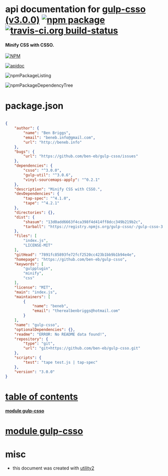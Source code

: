 # api documentation for  [gulp-csso (v3.0.0)](https://github.com/ben-eb/gulp-csso)  [![npm package](https://img.shields.io/npm/v/npmdoc-gulp-csso.svg?style=flat-square)](https://www.npmjs.org/package/npmdoc-gulp-csso) [![travis-ci.org build-status](https://api.travis-ci.org/npmdoc/node-npmdoc-gulp-csso.svg)](https://travis-ci.org/npmdoc/node-npmdoc-gulp-csso)
#### Minify CSS with CSSO.

[![NPM](https://nodei.co/npm/gulp-csso.png?downloads=true)](https://www.npmjs.com/package/gulp-csso)

[![apidoc](https://npmdoc.github.io/node-npmdoc-gulp-csso/build/screenCapture.buildNpmdoc.browser.%252Fhome%252Ftravis%252Fbuild%252Fnpmdoc%252Fnode-npmdoc-gulp-csso%252Ftmp%252Fbuild%252Fapidoc.html.png)](https://npmdoc.github.io/node-npmdoc-gulp-csso/build/apidoc.html)

![npmPackageListing](https://npmdoc.github.io/node-npmdoc-gulp-csso/build/screenCapture.npmPackageListing.svg)

![npmPackageDependencyTree](https://npmdoc.github.io/node-npmdoc-gulp-csso/build/screenCapture.npmPackageDependencyTree.svg)



# package.json

```json

{
    "author": {
        "name": "Ben Briggs",
        "email": "beneb.info@gmail.com",
        "url": "http://beneb.info"
    },
    "bugs": {
        "url": "https://github.com/ben-eb/gulp-csso/issues"
    },
    "dependencies": {
        "csso": "^3.0.0",
        "gulp-util": "^3.0.6",
        "vinyl-sourcemaps-apply": "^0.2.1"
    },
    "description": "Minify CSS with CSSO.",
    "devDependencies": {
        "tap-spec": "^4.1.0",
        "tape": "^4.2.1"
    },
    "directories": {},
    "dist": {
        "shasum": "13d0add6663f4ca398f4d414ff8dcc349b219b2c",
        "tarball": "https://registry.npmjs.org/gulp-csso/-/gulp-csso-3.0.0.tgz"
    },
    "files": [
        "index.js",
        "LICENSE-MIT"
    ],
    "gitHead": "7891fc85893fe72fcf2520cc423b1bb9b1b94e4e",
    "homepage": "https://github.com/ben-eb/gulp-csso",
    "keywords": [
        "gulpplugin",
        "minify",
        "css"
    ],
    "license": "MIT",
    "main": "index.js",
    "maintainers": [
        {
            "name": "beneb",
            "email": "therealbenbriggs@hotmail.com"
        }
    ],
    "name": "gulp-csso",
    "optionalDependencies": {},
    "readme": "ERROR: No README data found!",
    "repository": {
        "type": "git",
        "url": "git+https://github.com/ben-eb/gulp-csso.git"
    },
    "scripts": {
        "test": "tape test.js | tap-spec"
    },
    "version": "3.0.0"
}
```



# <a name="apidoc.tableOfContents"></a>[table of contents](#apidoc.tableOfContents)

#### [module gulp-csso](#apidoc.module.gulp-csso)



# <a name="apidoc.module.gulp-csso"></a>[module gulp-csso](#apidoc.module.gulp-csso)



# misc
- this document was created with [utility2](https://github.com/kaizhu256/node-utility2)
